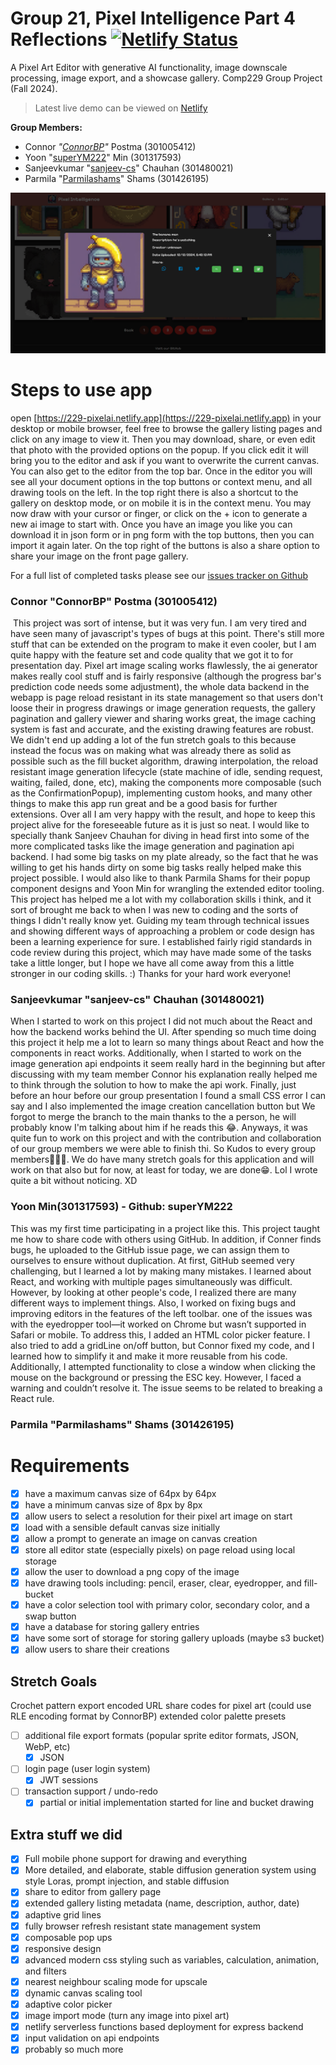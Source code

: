 # Group 21, Pixel Intelligence Part 4 Reflections [![Netlify Status](https://api.netlify.com/api/v1/badges/e2ce0974-8673-4cd8-bc26-cbcb41fe36e6/deploy-status)](https://app.netlify.com/sites/229-pixelai/deploys)
A Pixel Art Editor with generative AI functionality, image downscale processing, image export, and a showcase gallery. Comp229 Group Project (Fall 2024).


 > Latest live demo can be viewed on [Netlify](https://229-pixelai.netlify.app)


 **Group Members:**
 - Connor *"[ConnorBP](https://github.com/ConnorBP)"* Postma (301005412)
 - Yoon "[superYM222](https://github.com/superYM222)" Min (301317593)
 - Sanjeevkumar "[sanjeev-cs](https://github.com/sanjeev-cs)" Chauhan (301480021)
 - Parmila "[Parmilashams](https://github.com/Parmilashams)" Shams (301426195)

![image-20241208002125209](.\docs\gallery2.png)

# Steps to use app
open [https://229-pixelai.netlify.app](https://229-pixelai.netlify.app) in your desktop or mobile browser, feel free to browse the gallery listing pages and click on any image to view it. Then you may download, share, or even edit that photo with the provided options on the popup. If you click edit it will bring you to the editor and ask if you want to overwrite the current canvas. You can also get to the editor from the top bar. Once in the editor you will see all your document options in the top buttons or context menu, and all drawing tools on the left. In the top right there is also a shortcut to the gallery on desktop mode, or on mobile it is in the context menu. You may now draw with your cursor or finger, or click on the + icon to generate a new ai image to start with. Once you have an image you like you can download it in json form or in png form with the top buttons, then you can import it again later. On the top right of the buttons is also a share option to share your image on the front page gallery.

For a full list of completed tasks please see our [issues tracker on Github](https://github.com/ConnorBP/pixel-intelligence/issues?q=is%3Aissue+is%3Aclosed)

### Connor "ConnorBP" Postma (301005412)

​	This project was sort of intense, but it was very fun. I am very tired and have seen many of javascript's types of bugs at this point. There's still more stuff that can be extended on the program to make it even cooler, but I am quite happy with the feature set and code quality that we got it to for presentation day. Pixel art image scaling works flawlessly, the ai generator makes really cool stuff and is fairly responsive (although the progress bar's prediction code needs some adjustment), the whole data backend in the webapp is page reload resistant in its state management so that users don't loose their in progress drawings or image generation requests, the gallery pagination and gallery viewer and sharing works great, the image caching system is fast and accurate, and the existing drawing features are robust. We didn't end up adding a lot of the fun stretch goals to this because instead the focus was on making what was already there as solid as possible such as the fill bucket algorithm, drawing interpolation, the reload resistant image generation lifecycle (state machine of idle, sending request, waiting, failed, done, etc), making the components more composable (such as the ConfirmationPopup), implementing custom hooks, and many other things to make this app run great and be a good basis for further extensions. Over all I am very happy with the result, and hope to keep this project alive for the foreseeable future as it is just so neat. I would like to specially thank Sanjeev Chauhan for diving in head first into some of the more complicated tasks like the image generation and pagination api backend. I had some big tasks on my plate already, so the fact that he was willing to get his hands dirty on some big tasks really helped make this project possible. I would also like to thank Parmila Shams for their popup component designs and Yoon Min for wrangling the extended editor tooling. This project has helped me a lot with my collaboration skills i think, and it sort of brought me back to when I was new to coding and the sorts of things I didn't really know yet. Guiding my team through technical issues and showing different ways of approaching a problem or code design has been a learning experience for sure. I established fairly rigid standards in code review during this project, which may have made some of the tasks take a little longer, but I hope we have all come away from this a little stronger in our coding skills. :) Thanks for your hard work everyone!


### Sanjeevkumar "sanjeev-cs" Chauhan (301480021)

When I started to work on this project I did not much about the React and how the backend works behind the UI. After spending so much time doing this project it help me a lot to learn so many things about React and how the components in react works. Additionally, when I started to work on the image generation api endpoints it seem really hard in the beginning but after discussing with my team member Connor his explanation really helped me to think through the solution to how to make the api work. Finally, just before an hour before our group presentation I found a small CSS error I can say and I also implemented the image creation cancellation button but We forgot to merge the branch to the main thanks to the a person, he will probably know I'm talking about him if he reads this 😂. Anyways, it was quite fun to work on this project and with the contribution and collaboration of our group members we were able to finish thi. So Kudos to every group members🎉🎉🍾. We do have many stretch goals for this application and will work on that also but for now, at least for today, we are done😁. Lol I wrote quite a bit without noticing. XD

### Yoon Min(301317593) - Github: superYM222

This was my first time participating in a project like this. This project taught me how to share code with others using GitHub. In addition, if Conner finds bugs, he uploaded to the GitHub issue page, we can assign them to ourselves to ensure without duplication. At first, GitHub seemed very challenging, but I learned a lot by making many mistakes. I learned about React, and working with multiple pages simultaneously was difficult. However, by looking at other people's code, I realized there are many different ways to implement things. Also, I worked on fixing bugs and improving editors in the features of the left toolbar. one of the issues was with the eyedropper tool—it worked on Chrome but wasn’t supported in Safari or mobile. To address this, I added an HTML color picker feature. I also tried to add a gridLine on/off button, but Connor fixed my code, and I learned how to simplify it and make it more reusable from his code. Additionally, I attempted functionality to close a window when clicking the mouse on the background or pressing the ESC key. However, I faced a warning and couldn’t resolve it. The issue seems to be related to breaking a React rule. 

### Parmila "Parmilashams" Shams (301426195)


# Requirements

- [x] have a maximum canvas size of 64px by 64px
- [x] have a minimum canvas size of 8px by 8px
- [x] allow users to select a resolution for their pixel art image on start
- [x] load with a sensible default canvas size initially
- [x] allow a prompt to generate an image on canvas creation
- [x] store all editor state (especially pixels) on page reload using local storage
- [x] allow the user to download a png copy of the image
- [x] have drawing tools including: pencil, eraser, clear, eyedropper, and fill-bucket
- [x] have a color selection tool with primary color, secondary color, and a swap button
- [x] have a database for storing gallery entries
- [x] have some sort of storage for storing gallery uploads (maybe s3 bucket)
- [x] allow users to share their creations
## Stretch Goals
Crochet pattern export
encoded URL share codes for pixel art (could use RLE encoding format by ConnorBP)
extended color palette presets
- [ ] additional file export formats (popular sprite editor formats, JSON, WebP, etc)
    - [x] JSON
- [ ] login page (user login system)
    - [x] JWT sessions 
- [ ] transaction support / undo-redo
    - [x] partial or initial implementation started for line and bucket drawing

## Extra stuff we did
- [x] Full mobile phone support for drawing and everything
- [x] More detailed, and elaborate, stable diffusion generation system using style Loras, prompt injection, and stable diffusion
- [x] share to editor from gallery page
- [x] extended gallery listing metadata (name, description, author, date)
- [x] adaptive grid lines
- [x] fully browser refresh resistant state management system
- [x] composable pop ups
- [x] responsive design
- [x] advanced modern css styling such as variables, calculation, animation, and filters
- [x] nearest neighbour scaling mode for upscale
- [x] dynamic canvas scaling tool
- [x] adaptive color picker
- [x] image import mode (turn any image into pixel art)
- [x] netlify serverless functions based deployment for express backend
- [x] input validation on api endpoints
- [x] probably so much more

